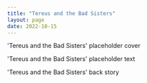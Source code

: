 ```yaml
---
title: "Tereus and the Bad Sisters"
layout: page
date: 2022-10-15
---
```


'Tereus and the Bad Sisters' placeholder cover

'Tereus and the Bad Sisters' placeholder text

'Tereus and the Bad Sisters' back story
